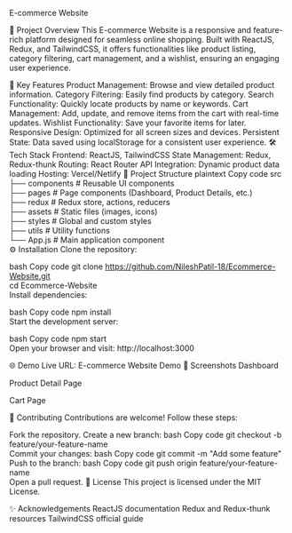 E-commerce Website

🚀 Project Overview
This E-commerce Website is a responsive and feature-rich platform designed for seamless online shopping. Built with ReactJS, Redux, and TailwindCSS, it offers functionalities like product listing, category filtering, cart management, and a wishlist, ensuring an engaging user experience.

🎯 Key Features
Product Management: Browse and view detailed product information.
Category Filtering: Easily find products by category.
Search Functionality: Quickly locate products by name or keywords.
Cart Management: Add, update, and remove items from the cart with real-time updates.
Wishlist Functionality: Save your favorite items for later.
Responsive Design: Optimized for all screen sizes and devices.
Persistent State: Data saved using localStorage for a consistent user experience.
🛠️ Tech Stack
Frontend: ReactJS, TailwindCSS
State Management: Redux, Redux-thunk
Routing: React Router
API Integration: Dynamic product data loading
Hosting: Vercel/Netlify
📂 Project Structure
plaintext
Copy code
src  
├── components        # Reusable UI components  
├── pages             # Page components (Dashboard, Product Details, etc.)  
├── redux             # Redux store, actions, reducers  
├── assets            # Static files (images, icons)  
├── styles            # Global and custom styles  
├── utils             # Utility functions  
└── App.js            # Main application component  
⚙️ Installation
Clone the repository:

bash
Copy code
git clone https://github.com/NileshPatil-18/Ecommerce-Website.git  
cd Ecommerce-Website  
Install dependencies:

bash
Copy code
npm install  
Start the development server:

bash
Copy code
npm start  
Open your browser and visit:
http://localhost:3000

🌐 Demo
Live URL: E-commerce Website Demo
📸 Screenshots
Dashboard

Product Detail Page

Cart Page

🤝 Contributing
Contributions are welcome! Follow these steps:

Fork the repository.
Create a new branch:
bash
Copy code
git checkout -b feature/your-feature-name  
Commit your changes:
bash
Copy code
git commit -m "Add some feature"  
Push to the branch:
bash
Copy code
git push origin feature/your-feature-name  
Open a pull request.
📄 License
This project is licensed under the MIT License.

✨ Acknowledgements
ReactJS documentation
Redux and Redux-thunk resources
TailwindCSS official guide